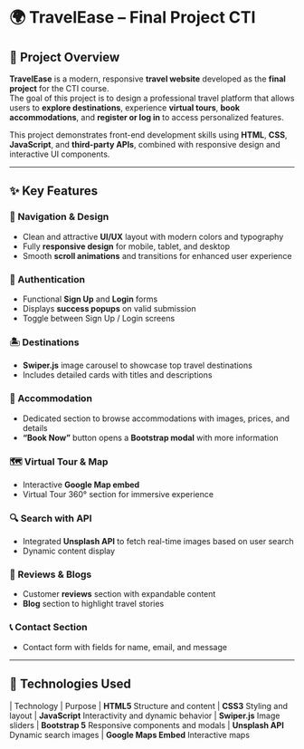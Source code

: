 # 🌍 TravelEase – Final Project CTI

## 📖 Project Overview
**TravelEase** is a modern, responsive **travel website** developed as the **final project** for the CTI course.  
The goal of this project is to design a professional travel platform that allows users to **explore destinations**, experience **virtual tours**, **book accommodations**, and **register or log in** to access personalized features.

This project demonstrates front-end development skills using **HTML**, **CSS**, **JavaScript**, and **third-party APIs**, combined with responsive design and interactive UI components.

---

## ✨ Key Features
### 🧭 Navigation & Design
- Clean and attractive **UI/UX** layout with modern colors and typography  
- Fully **responsive design** for mobile, tablet, and desktop  
- Smooth **scroll animations** and transitions for enhanced user experience  

### 👤 Authentication
- Functional **Sign Up** and **Login** forms  
- Displays **success popups** on valid submission  
- Toggle between Sign Up / Login screens  

### 🏝️ Destinations
- **Swiper.js** image carousel to showcase top travel destinations  
- Includes detailed cards with titles and descriptions  

### 🏨 Accommodation
- Dedicated section to browse accommodations with images, prices, and details  
- **“Book Now”** button opens a **Bootstrap modal** with more information  

### 🗺️ Virtual Tour & Map
- Interactive **Google Map embed**  
- Virtual Tour 360° section for immersive experience  

### 🔍 Search with API
- Integrated **Unsplash API** to fetch real-time images based on user search  
- Dynamic content display  

### 💬 Reviews & Blogs
- Customer **reviews** section with expandable content  
- **Blog** section to highlight travel stories  

### 📞 Contact Section
- Contact form with fields for name, email, and message  

---

## 🧰 Technologies Used
| Technology | Purpose 
| **HTML5**  Structure and content 
| **CSS3**  Styling and layout 
| **JavaScript**  Interactivity and dynamic behavior 
| **Swiper.js**  Image sliders 
| **Bootstrap 5**  Responsive components and modals 
| **Unsplash API**  Dynamic search images 
| **Google Maps Embed**  Interactive maps 




